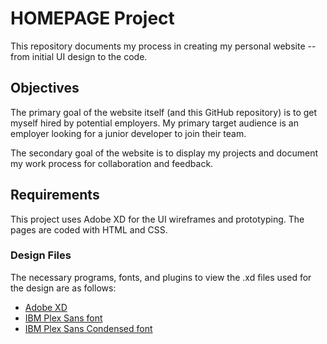 # HOMEPAGE Project
This repository documents my process in creating my personal website -- from initial UI design to the code.
## Objectives
The primary goal of the website itself (and this GitHub repository) is to get myself hired by potential employers.  My primary target audience is an employer looking for a junior developer to join their team.

The secondary goal of the website is to display my projects and document my work process for collaboration and feedback.

## Requirements
This project uses Adobe XD for the UI wireframes and prototyping.  The pages are coded with HTML and CSS.
### Design Files
The necessary programs, fonts, and plugins to view the .xd files used for the design are as follows:
* [Adobe XD](https://www.adobe.com/products/xd.html)
* [IBM Plex Sans font](https://fonts.google.com/specimen/IBM+Plex+Sans)
* [IBM Plex Sans Condensed font](https://fonts.google.com/specimen/IBM+Plex+Sans+Condensed)